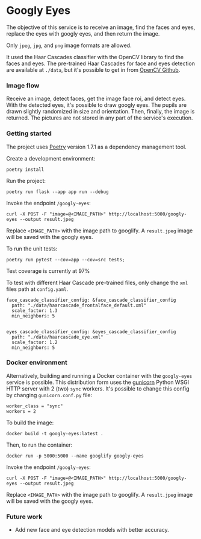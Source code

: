# Googly Eyes

The objective of this service is to receive an image, find the faces and eyes, replace the eyes with googly eyes, and then return the image.

Only `jpeg`, `jpg`, and `png` image formats are allowed.

It used the Haar Cascades classifier with the OpenCV library to find the faces and eyes. The pre-trained Haar Cascades for face and eyes detection are available at `./data`, but it's possible to get in from [OpenCV Github](https://github.com/opencv/opencv/blob/master/data/haarcascades/).

### Image flow

Receive an image, detect faces, get the image face roi, and detect eyes. With the detected eyes, it's possible to draw googly eyes. The pupils are drawn slightly randomized in size and orientation. Then, finally, the image is returned. The pictures are not stored in any part of the service's execution.

### Getting started

The project uses [Poetry](https://python-poetry.org/) version 1.7.1 as a dependency management tool.

Create a development environment:
```
poetry install
```

Run the project:
```
poetry run flask --app app run --debug
```

Invoke the endpoint `/googly-eyes`:
```
curl -X POST -F "image=@<IMAGE_PATH>" http://localhost:5000/googly-eyes --output result.jpeg
```

Replace `<IMAGE_PATH>` with the image path to googlify. A `result.jpeg` image will be saved with the googly eyes.



To run the unit tests:

```
poetry run pytest --cov=app --cov=src tests;
```

Test coverage is currently at 97%

To test with different Haar Cascade pre-trained files, only change the `xml` files path at `config.yaml`.

```
face_cascade_classifier_config: &face_cascade_classifier_config
  path: "./data/haarcascade_frontalface_default.xml"
  scale_factor: 1.3
  min_neighbors: 5


eyes_cascade_classifier_config: &eyes_cascade_classifier_config
  path: "./data/haarcascade_eye.xml"
  scale_factor: 1.2
  min_neighbors: 5
```

### Docker environment

Alternatively, building and running a Docker container with the `googly-eyes` service is possible. This distribution form uses the [gunicorn](https://gunicorn.org/) Python WSGI HTTP server with 2 (two) `sync` workers. It's possible to change this config by changing `gunicorn.conf.py` file:

```
worker_class = "sync"
workers = 2
```


To build the image:
```
docker build -t googly-eyes:latest .
```

Then, to run the container:
```
docker run -p 5000:5000 --name googlify googly-eyes
```

Invoke the endpoint `/googly-eyes`:
```
curl -X POST -F "image=@<IMAGE_PATH>" http://localhost:5000/googly-eyes --output result.jpeg
```

Replace `<IMAGE_PATH>` with the image path to googlify. A `result.jpeg` image will be saved with the googly eyes.


### Future work

* Add new face and eye detection models with better accuracy.